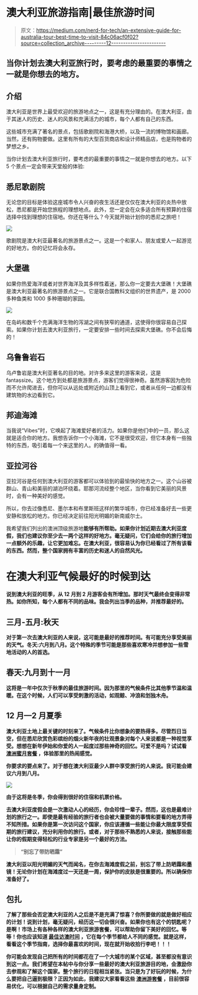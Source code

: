 # 澳大利亚旅游指南|最佳旅游时间

> 原文：<https://medium.com/nerd-for-tech/an-extensive-guide-for-australia-tour-best-time-to-visit-84c06acf0f02?source=collection_archive---------12----------------------->

## 当你计划去澳大利亚旅行时，要考虑的最重要的事情之一就是你想去的地方。

## 介绍

澳大利亚是世界上最受欢迎的旅游地点之一，这是有充分理由的。在澳大利亚，由于其迷人的历史、迷人的风景和充满活力的城市，每个人都有自己的东西。

这些城市充满了著名的景点，包括歌剧院和海港大桥，以及一流的博物馆和画廊。当然，还有购物要做。这里有所有的大型百货商店和设计师精品店，也是购物者的梦想之乡。

当你计划去澳大利亚旅行时，要考虑的最重要的事情之一就是你想去的地方。以下 5 个景点一定会带来天堂般的体验:

## 悉尼歌剧院

无论您的目标是体验这座城市令人兴奋的夜生活还是仅仅在澳大利亚的炎热中放松，悉尼都是开始您旅程的理想地点。此外，您一定会在众多适合所有预算的住宿选择中找到理想的住宿地。你还在等什么？今天就开始计划你的悉尼之旅吧！

![](img/2266dcf78ce9439511cb98e0729f3b83.png)

歌剧院是澳大利亚最著名的旅游景点之一。这是一个和家人、朋友或爱人一起游览的好地方。你的记忆将会永存。

## 大堡礁

如果你热爱海洋或者对世界海洋及其多样性着迷，那么你一定要去大堡礁！大堡礁是澳大利亚最著名的旅游景点之一。它是联合国教科文组织的世界遗产，是 2000 多种鱼类和 1000 多种珊瑚的家园。

![](img/95adda9519442d05175fd834906c799e.png)

在岛屿和数千个充满海洋生物的泻湖之间有狭窄的通道，这使得你很容易自己探索。如果你计划去澳大利亚旅行，一定要安排一些时间去探索大堡礁。你不会后悔的！

## 乌鲁鲁岩石

乌卢鲁岩是澳大利亚著名的目的地。对许多来这里的游客来说，这是 fantaṣsize。这个地方到处都是旅游景点，游客们觉得很神奇。虽然游客因为危险而不允许爬进去，但你可以从远处或附近的山顶上看到它，或者从任何一边都没有建筑物的水边看到它。

## 邦迪海滩

当我说“Vibes”时，它唤起了海滩爱好者的活力。如果你是他们中的一员，那么这就是适合你的地方。我想告诉你一个小海滩，它不是很受欢迎，但它本身有一些独特的东西，吸引着每一个来这里的人。的确值得一看。

## 亚拉河谷

亚拉河谷是任何到澳大利亚的游客都可以体验到的最愉快的地方之一。这个山谷被群山、青山和美丽的湖泊环绕着。耶那河流经整个地区，当你看到它美丽的风景时，会有一种美好的感觉。

所以，你去过像悉尼、墨尔本和布里斯班这样的繁华城市，你已经准备好去一些更安静和放松的地方。你已经决定前往阳光明媚的新南威尔士。

我希望我们列出的澳洲顶级旅游地[](https://pickyourtrail.com/blog/places-to-visit-in-australia/)**能够有所帮助。如果你计划近期去澳大利亚度假，我们也建议你至少去一两个这样的好地方。毫无疑问，它们会给你的旅行增加一点额外的乐趣，让它更加难忘。在澳大利亚，很容易认为你已经看过了所有该看的东西。然而，整个国家拥有丰富的历史和迷人的自然风光。**

# **在澳大利亚气候最好的时候到达**

**说到澳大利亚的旺季，从 12 月到 2 月游客会有所增加。那时天气最终会变得非常热。如你所知，每个人都有不同的品味。我会列出当季的品种，并推荐最好的。**

## **三月-五月:秋天**

**对于第一次去澳大利亚的人来说，这可能是最好的推荐时间。有可能充分享受美丽的天气。冬天:六月到八月。这个特殊的季节可能是那些喜欢寒冷并想参加一些雪地活动的人的首选。**

## **春天:九月到十一月**

**这将是一年中仅次于秋季的最佳旅游时间。因为那里的气候条件比其他季节温和温暖。在这个时候，人们可以享受刺激的活动，如观鲸、冲浪和划独木舟。**

## **12 月—2 月夏季**

**澳大利亚土地上最关键的时刻来了。气候条件比你想象的要热得多。尽管烈日当空，但在悉尼欣赏色彩缤纷的烟火新年夜的壮观景象对每个人来说都是一种视觉享受。想想在新年伊始和你爱的人一起度过那些神奇的回忆。可爱不是吗？试试看 [**澳洲蜜月套餐**](https://pickyourtrail.com/honeymoon-packages/australia?utm_source=medium&utm_campaign=VKV) ，体验那里的热闹感觉。**

**你要求的要点来了。对于想在澳大利亚最少人群中享受旅行的人来说。我可能会建议六月到八月。**

**![](img/853b69adeac675d0e8c931f2ef485a1a.png)**

**由于这将是冬季，你会得到很好的住宿和机票价格。**

**去澳大利亚度假会是一次激动人心的经历，你会珍惜一辈子。然而，这也是最难计划的旅行之一。即使是最有经验的旅行者也会被大量要做的事情和要看的地方弄得不知所措。如果你是第一次访问这个国家，你应该遵循一些能让你最大限度享受假期的旅行建议，充分利用你的旅行。或者，对于那些不熟悉的人来说，接触那些能让你的假期变得轻松的行业专家是另一个最好的方法。**

> ****“别忘了带防晒霜”****

**澳大利亚以阳光明媚的天气而闻名，在你去海滩度假之前，别忘了带上防晒霜和墨镜！无论你计划在海滩度过一天还是一周，保护你的皮肤是很重要的。所以确保你准备好了。**

## **包扎**

**了解了那些会否定澳大利亚的人之后是不是充满了惊喜？你所要做的就是做好相应的计划！说到计划，毫无疑问，经历这一切会很兴奋。如果你也有这个的钥匙呢？是啊！市场上有各种各样的澳大利亚旅游套餐，可以帮助你留下美好的回忆。等等！你也应该知道 [**最佳访澳时间**](https://pickyourtrail.com/blog/best-time-to-visit-australia/) ，它在每个季节都给人不同的感觉。就是这样，看看这个季节指南，选择你最喜欢的时间，现在就开始收拾行李吧！！！**

**你可能会发现自己把所有的时间都花在了一个大城市的某个区域，甚至都没有意识到这一点。我们希望在本帖中与你分享一些最好的澳大利亚旅游目的地，会激励你去参观和了解这个国家。整个旅行的日程相当紧张。当只是为了好玩的时候，为什么要把自己逼到极限？正因为如此，我建议大家看看这些 [**澳洲游套餐**](https://pickyourtrail.com/packages/australia?utm_source=medium&utm_campaign=VKV) ，目前很容易优化，可以根据自己的需求量身定制。**